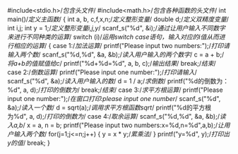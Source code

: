 #include<stdio.h>/*包含头文件*/
#include<math.h>/*包含各种函数的头文件*/
int main()/*定义主函数*/
{
	int a, b, c,f,x,n;/*定义整形变量*/
	double d;/*定义双精度变量*/
	int i,j;
	int y = 1;/*定义整形变量i,j,y*/
	scanf_s("%d", &i);/*通过让用户输入不同数字来进行不同种类的运算*/
	switch (i)/*运用switch case语句，输入对应的i值从而进行相应的运算*/
	{
	case 1:/*加法运算*/
			printf("Please input two numbers:");/*打印请输入两个数*/
			scanf_s("%d,%d", &a, &b);/*读入用户输入的两个数字*/
			c = a + b;/*将a+b的值赋值给c*/
			printf("%d+%d=%d", a, b, c);/*输出结果*/
				break;/*结束*/
	case 2:/*倒数运算*/
		printf("Please input one number:");/*打印请输入*/
		scanf_s("%d", &a);/*读入用户输入的数*/
		d = 1 / a;/*求倒数*/
		printf("%d的倒数为：%d", a, d);/*打印的倒数为*/
		break;/*结束*/
	case 3:/*求平方根运算*/
		printf("Please input one number:");/*在窗口打印:please input one number*/
		scanf_s("%d", &a);/*读入一个数*/
		d = sqrt(a);/*调用求平方根函数sqrt*/
		printf("%d的平方根为%d", a, d);/*打印的倒数为*/
		case 4:/*取余运算*/
			scanf_s("%d,%d", &a, &b);/*读入a,b*/
			x = a, n = b;
           printf("Please input two numbers:x=%d,n=%d",a,b);/*让用户输入两个数*/
             for(j=1;j<=n;j++)
{
	         y = x * y;/*累乘法*/
}
          printf("y=%d", y);/*打印出y的值*/
          break;
	}
